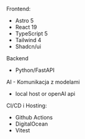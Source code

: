 Frontend:
- Astro 5
- React 19
- TypeScript 5
- Tailwind 4
- Shadcn/ui

Backend
- Python/FastAPI

AI - Komunikacja z modelami
- local host or openAI api

CI/CD i Hosting:
- Github Actions
- DigitalOcean
- Vitest